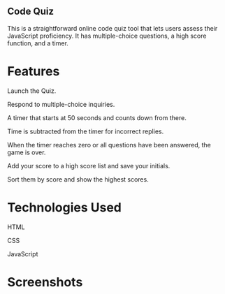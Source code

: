 ## Code Quiz

This is a straightforward online code quiz tool that lets users assess their JavaScript proficiency. It has multiple-choice questions, a high score function, and a timer.


# Features

Launch the Quiz.

Respond to multiple-choice inquiries.

A timer that starts at 50 seconds and counts down from there.

Time is subtracted from the timer for incorrect replies.

When the timer reaches zero or all questions have been answered, the game is over.

Add your score to a high score list and save your initials.

Sort them by score and show the highest scores.

# Technologies Used

HTML

CSS

JavaScript

# Screenshots

